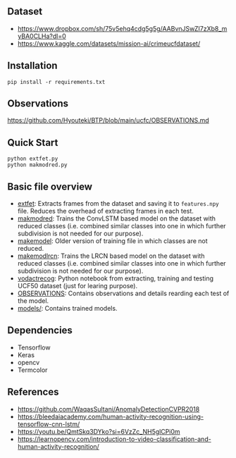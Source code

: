 ## Dataset
- https://www.dropbox.com/sh/75v5ehq4cdg5g5g/AABvnJSwZI7zXb8_myBA0CLHa?dl=0
- https://www.kaggle.com/datasets/mission-ai/crimeucfdataset/

## Installation
```console
pip install -r requirements.txt
```

## Observations
https://github.com/Hyouteki/BTP/blob/main/ucfc/OBSERVATIONS.md

## Quick Start
```console
python extfet.py
python makmodred.py
```

## Basic file overview
- [extfet](https://github.com/Hyouteki/BTP/blob/main/ucfc/extfet.py): Extracts frames from the dataset and saving it to `features.npy` file. Reduces the overhead of extracting frames in each test.
- [makmodred](https://github.com/Hyouteki/BTP/blob/main/ucfc/makmodred.py): Trains the ConvLSTM based model on the dataset with reduced classes (i.e. combined similar classes into one in which further subdivision is not needed for our purpose).
- [makemodel](https://github.com/Hyouteki/BTP/blob/main/ucfc/makemodel.py): Older version of training file in which classes are not reduced.
- [makemodlrcn](https://github.com/Hyouteki/BTP/blob/main/ucfc/makemodlrcn.py): Trains the LRCN based model on the dataset with reduced classes (i.e. combined similar classes into one in which further subdivision is not needed for our purpose).
- [vodactrecog](https://github.com/Hyouteki/BTP/blob/main/ucfc/vodactrecog.ipynb): Python notebook from extracting, training and testing UCF50 dataset (just for learing purpose).
- [OBSERVATIONS](https://github.com/Hyouteki/BTP/blob/main/ucfc/OBSERVATIONS.md): Contains observations and details rearding each test of the model.
- [models/](https://github.com/Hyouteki/BTP/tree/main/ucfc/models): Contains trained models.

## Dependencies
- Tensorflow
- Keras
- opencv
- Termcolor

## References
- https://github.com/WaqasSultani/AnomalyDetectionCVPR2018
- https://bleedaiacademy.com/human-activity-recognition-using-tensorflow-cnn-lstm/
- https://youtu.be/QmtSkq3DYko?si=6VzZc_NH5glCPi0m
- https://learnopencv.com/introduction-to-video-classification-and-human-activity-recognition/
